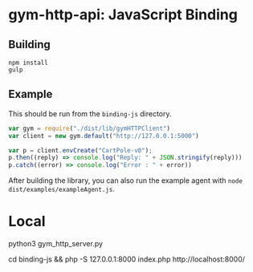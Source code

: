 # gym-http-api: JavaScript Binding


## Building

```
npm install
gulp
```

## Example

This should be run from the `binding-js` directory.

```javascript
var gym = require("./dist/lib/gymHTTPClient")
var client = new gym.default("http://127.0.0.1:5000")

var p = client.envCreate("CartPole-v0");
p.then((reply) => console.log("Reply: " + JSON.stringify(reply)))
p.catch((error) => console.log("Error : " + error))
```

After building the library, you can also run the example agent with `node dist/examples/exampleAgent.js`. 


# Local
python3 gym_http_server.py

cd binding-js && php -S 127.0.0.1:8000 index.php
http://localhost:8000/